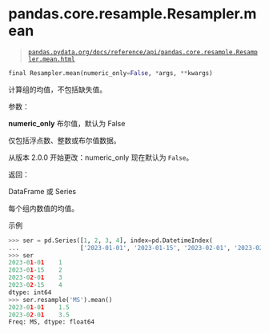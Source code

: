 # pandas.core.resample.Resampler.mean

> [`pandas.pydata.org/docs/reference/api/pandas.core.resample.Resampler.mean.html`](https://pandas.pydata.org/docs/reference/api/pandas.core.resample.Resampler.mean.html)

```py
final Resampler.mean(numeric_only=False, *args, **kwargs)
```

计算组的均值，不包括缺失值。

参数：

**numeric_only** 布尔值，默认为 False

仅包括浮点数、整数或布尔值数据。

从版本 2.0.0 开始更改：numeric_only 现在默认为 `False`。

返回：

DataFrame 或 Series

每个组内数值的均值。

示例

```py
>>> ser = pd.Series([1, 2, 3, 4], index=pd.DatetimeIndex(
...                 ['2023-01-01', '2023-01-15', '2023-02-01', '2023-02-15']))
>>> ser
2023-01-01    1
2023-01-15    2
2023-02-01    3
2023-02-15    4
dtype: int64
>>> ser.resample('MS').mean()
2023-01-01    1.5
2023-02-01    3.5
Freq: MS, dtype: float64 
```
